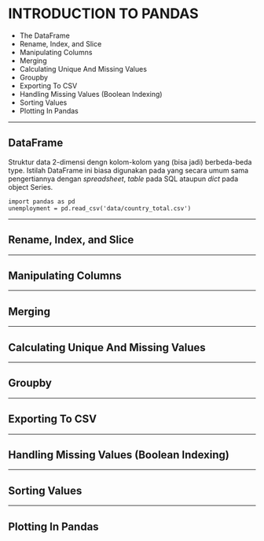 # **INTRODUCTION TO PANDAS**
+ The DataFrame
+ Rename, Index, and Slice
+ Manipulating Columns
+ Merging
+ Calculating Unique And Missing Values
+ Groupby
+ Exporting To CSV
+ Handling Missing Values (Boolean Indexing)
+ Sorting Values
+ Plotting In Pandas

---
## **DataFrame**

Struktur data 2-dimensi dengn kolom-kolom yang (bisa jadi) berbeda-beda type. Istilah DataFrame ini biasa digunakan pada <pandas> yang secara umum sama pengertiannya dengan _spreadsheet_, _table_ pada SQL ataupun _dict_ pada object Series. 

```
import pandas as pd
unemployment = pd.read_csv('data/country_total.csv')
```

---
## **Rename, Index, and Slice**

---
## **Manipulating Columns**

---
## **Merging**

---
## **Calculating Unique And Missing Values**

---
## **Groupby**

---
## **Exporting To CSV**

---
## **Handling Missing Values (Boolean Indexing)**

---
## **Sorting Values**

---
## **Plotting In Pandas**
